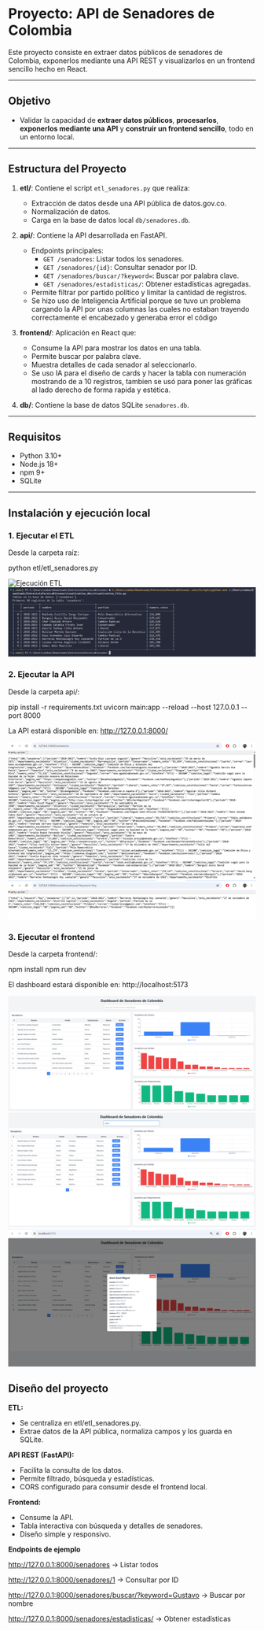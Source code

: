 # Proyecto: API de Senadores de Colombia

Este proyecto consiste en extraer datos públicos de senadores de Colombia, exponerlos mediante una API REST y visualizarlos en un frontend sencillo hecho en React.  

---

## Objetivo

- Validar la capacidad de **extraer datos públicos**, **procesarlos**, **exponerlos mediante una API** y **construir un frontend sencillo**, todo en un entorno local.

---

## Estructura del Proyecto

1. **etl/**: Contiene el script `etl_senadores.py` que realiza:
   - Extracción de datos desde una API pública de datos.gov.co.
   - Normalización de datos.
   - Carga en la base de datos local `db/senadores.db`.

2. **api/**: Contiene la API desarrollada en FastAPI.
   - Endpoints principales:
     - `GET /senadores`: Listar todos los senadores.
     - `GET /senadores/{id}`: Consultar senador por ID.
     - `GET /senadores/buscar/?keyword=`: Buscar por palabra clave.
     - `GET /senadores/estadisticas/`: Obtener estadísticas agregadas.
   - Permite filtrar por partido político y limitar la cantidad de registros.
   - Se hizo uso de Inteligencia Artificial porque se tuvo un problema cargando la API por unas columnas las cuales no estaban trayendo correctamente el encabezado y generaba error el código

3. **frontend/**: Aplicación en React que:
   - Consume la API para mostrar los datos en una tabla.
   - Permite buscar por palabra clave.
   - Muestra detalles de cada senador al seleccionarlo.
   - Se uso IA para el diseño de cards y hacer la tabla con numeración mostrando de a 10 registros, tambien se usó para poner las gráficas al lado derecho de forma rapida y estética.

4. **db/**: Contiene la base de datos SQLite `senadores.db`.

---

## Requisitos

- Python 3.10+
- Node.js 18+
- npm 9+
- SQLite

---

## Instalación y ejecución local

### 1. Ejecutar el ETL
Desde la carpeta raíz:

python etl/etl_senadores.py

![Ejecución ETL](imagenes_procedimiento/EjecuciónETL.png)
![Visualización DB](imagenes_procedimiento/Visualization_DB_consulting.png)

### 2. Ejecutar la API

Desde la carpeta api/:

pip install -r requirements.txt
uvicorn main:app --reload --host 127.0.0.1 --port 8000

La API estará disponible en: http://127.0.0.1:8000/

![Arquitectura de la API](imagenes_procedimiento/Api_General.png)
![Funcionamiento API](imagenes_procedimiento/Api_funcionamiento.png)

### 3. Ejecutar el frontend

Desde la carpeta frontend/:

npm install
npm run dev

El dashboard estará disponible en: http://localhost:5173

![Frontend principal](imagenes_procedimiento/frontend_2.png)
![Frontend con filtro](imagenes_procedimiento/frontend_2_filtro.png)
![Frontend con filtro](imagenes_procedimiento/detalles_frontend.png)

## Diseño del proyecto

**ETL:**
 - Se centraliza en etl/etl_senadores.py.
 - Extrae datos de la API pública, normaliza campos y los guarda en SQLite.

**API REST (FastAPI):**
- Facilita la consulta de los datos.
- Permite filtrado, búsqueda y estadísticas.
- CORS configurado para consumir desde el frontend local.

**Frontend:**
- Consume la API.
- Tabla interactiva con búsqueda y detalles de senadores.
- Diseño simple y responsivo.

**Endpoints de ejemplo**

http://127.0.0.1:8000/senadores → Listar todos

http://127.0.0.1:8000/senadores/1 → Consultar por ID

http://127.0.0.1:8000/senadores/buscar/?keyword=Gustavo → Buscar por nombre

http://127.0.0.1:8000/senadores/estadisticas/ → Obtener estadísticas
